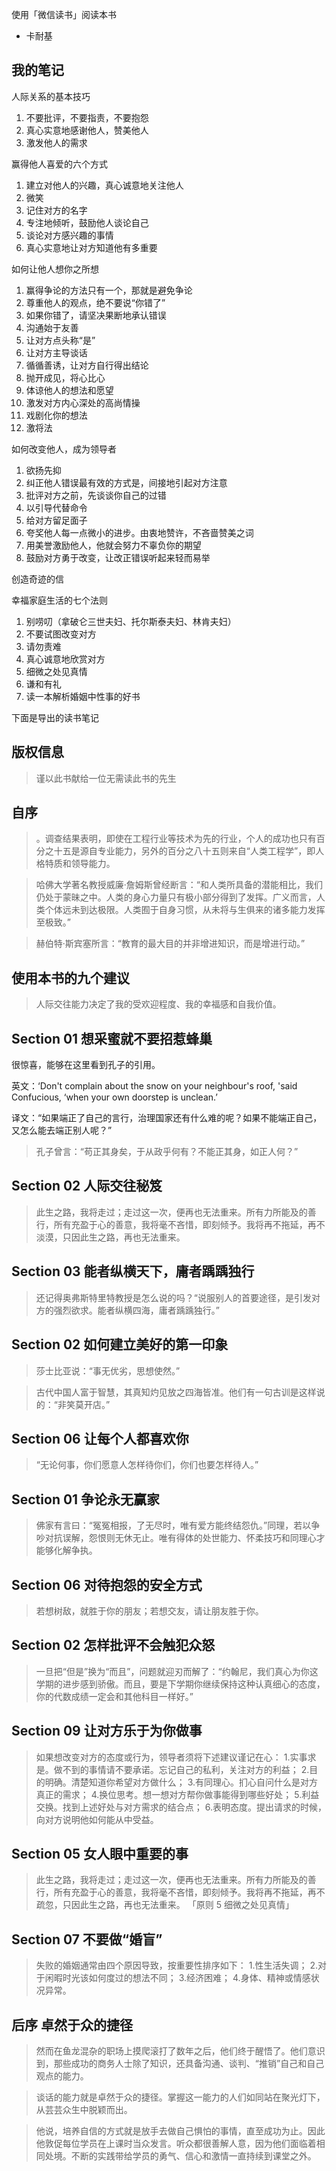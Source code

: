 使用「微信读书」阅读本书

- 卡耐基

## 我的笔记

人际关系的基本技巧
1. 不要批评，不要指责，不要抱怨
2. 真心实意地感谢他人，赞美他人
3. 激发他人的需求

赢得他人喜爱的六个方式
1. 建立对他人的兴趣，真心诚意地关注他人
2. 微笑
3. 记住对方的名字
4. 专注地倾听，鼓励他人谈论自己
5. 谈论对方感兴趣的事情
6. 真心实意地让对方知道他有多重要

如何让他人想你之所想
1. 赢得争论的方法只有一个，那就是避免争论
2. 尊重他人的观点，绝不要说“你错了”
3. 如果你错了，请坚决果断地承认错误
4. 沟通始于友善
5. 让对方点头称“是”
6. 让对方主导谈话
7. 循循善诱，让对方自行得出结论
8. 抛开成见，将心比心
9. 体谅他人的想法和愿望
10. 激发对方内心深处的高尚情操
11. 戏剧化你的想法
12. 激将法

如何改变他人，成为领导者
1. 欲扬先抑
2. 纠正他人错误最有效的方式是，间接地引起对方注意
3. 批评对方之前，先谈谈你自己的过错
4. 以引导代替命令
5. 给对方留足面子
6. 夸奖他人每一点微小的进步。由衷地赞许，不吝啬赞美之词
7. 用美誉激励他人，他就会努力不辜负你的期望
8. 鼓励对方勇于改变，让改正错误听起来轻而易举

 创造奇迹的信

幸福家庭生活的七个法则
1. 别唠叨（拿破仑三世夫妇、托尔斯泰夫妇、林肯夫妇）
2. 不要试图改变对方
3. 请勿责难
4. 真心诚意地欣赏对方
5. 细微之处见真情
6. 谦和有礼
7. 读一本解析婚姻中性事的好书

下面是导出的读书笔记

## 版权信息

> 谨以此书献给一位无需读此书的先生


## 自序

> 。调查结果表明，即使在工程行业等技术为先的行业，个人的成功也只有百分之十五是源自专业能力，另外的百分之八十五则来自“人类工程学”，即人格特质和领导能力。

> 哈佛大学著名教授威廉·詹姆斯曾经断言：“和人类所具备的潜能相比，我们仍处于蒙昧之中。人类的身心力量只有极小部分得到了发挥。广义而言，人类个体远未到达极限。人类囿于自身习惯，从未将与生俱来的诸多能力发挥至极致。”

> 赫伯特·斯宾塞所言：“教育的最大目的并非增进知识，而是增进行动。”


## 使用本书的九个建议

> 人际交往能力决定了我的受欢迎程度、我的幸福感和自我价值。


## Section 01 想采蜜就不要招惹蜂巢

很惊喜，能够在这里看到孔子的引用。

英文：‘Don't complain about the snow on your neighbour's roof, 'said Confucious, ‘when your own doorstep is unclean.’

译文：“如果端正了自己的言行，治理国家还有什么难的呢？如果不能端正自己，又怎么能去端正别人呢？”
> 孔子曾言：“苟正其身矣，于从政乎何有？不能正其身，如正人何？”


## Section 02 人际交往秘笈

> 此生之路，我将走过；走过这一次，便再也无法重来。所有力所能及的善行，所有充盈于心的善意，我将毫不吝惜，即刻倾予。我将再不拖延，再不淡漠，只因此生之路，再也无法重来。


## Section 03 能者纵横天下，庸者踽踽独行

> 还记得奥弗斯特里特教授是怎么说的吗？“说服别人的首要途径，是引发对方的强烈欲求。能者纵横四海，庸者踽踽独行。”


## Section 02 如何建立美好的第一印象

> 莎士比亚说：“事无优劣，思想使然。”

> 古代中国人富于智慧，其真知灼见放之四海皆准。他们有一句古训是这样说的：“非笑莫开店。”


## Section 06 让每个人都喜欢你

> “无论何事，你们愿意人怎样待你们，你们也要怎样待人。”


## Section 01 争论永无赢家

> 佛家有言曰：“冤冤相报，了无尽时，唯有爱方能终结怨仇。”同理，若以争吵对抗误解，怨恨则无休无止。唯有得体的处世能力、怀柔技巧和同理心才能够化解争执。


## Section 06 对待抱怨的安全方式

> 若想树敌，就胜于你的朋友；若想交友，请让朋友胜于你。


## Section 02 怎样批评不会触犯众怒

> 一旦把“但是”换为“而且”，问题就迎刃而解了：“约翰尼，我们真心为你这学期的进步感到骄傲。而且，要是下学期你继续保持这种认真细心的态度，你的代数成绩一定会和其他科目一样好。”


## Section 09 让对方乐于为你做事

> 如果想改变对方的态度或行为，领导者须将下述建议谨记在心：
1.实事求是。做不到的事情请不要承诺。忘记自己的私利，关注对方的利益；
2.目的明确。清楚知道你希望对方做什么；
3.有同理心。扪心自问什么是对方真正的需求；
4.换位思考。想一想对方帮你做事能得到哪些好处；
5.利益交换。找到上述好处与对方需求的结合点；
6.表明态度。提出请求的时候，向对方说明他如何能从中受益。


## Section 05 女人眼中重要的事

> 此生之路，我将走过；走过这一次，便再也无法重来。所有力所能及的善行，所有充盈于心的善意，我将毫不吝惜，即刻倾予。我将再不拖延，再不疏忽，只因此生之路，再也无法重来。
「原则 5
细微之处见真情」


## Section 07 不要做“婚盲”

> 失败的婚姻通常由四个原因导致，按重要性排序如下：
1.性生活失调；
2.对于闲暇时光该如何度过的想法不同；
3.经济困难；
4.身体、精神或情感状况异常。


## 后序 卓然于众的捷径

> 然而在鱼龙混杂的职场上摸爬滚打了数年之后，他们终于醒悟了。他们意识到，那些成功的商务人士除了知识，还具备沟通、谈判、“推销”自己和自己观点的能力。

> 谈话的能力就是卓然于众的捷径。掌握这一能力的人们如同站在聚光灯下，从芸芸众生中脱颖而出。

> 他说，培养自信的方式就是放手去做自己惧怕的事情，直至成功为止。因此他敦促每位学员在上课时当众发言。听众都很善解人意，因为他们面临着相同处境。不断的实践带给学员的勇气、信心和激情一直持续到课堂之外。